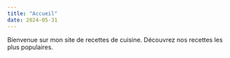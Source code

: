 ```yaml
---
title: "Accueil"
date: 2024-05-31
---
```


Bienvenue sur mon site de recettes de cuisine. Découvrez nos recettes les plus populaires.
